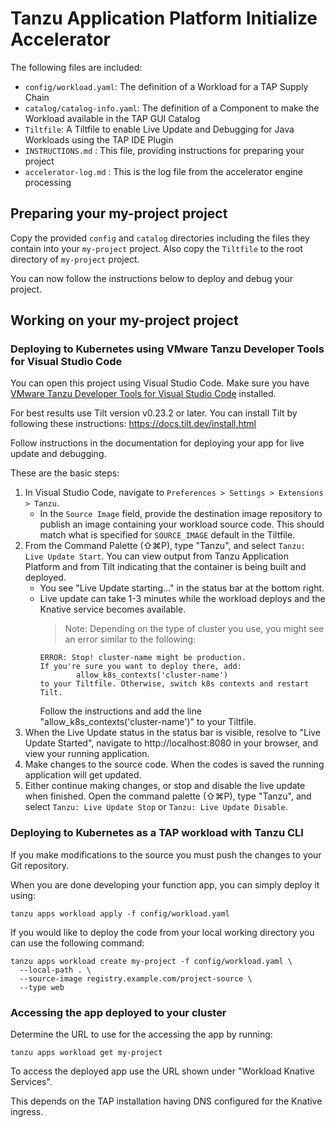 # Tanzu Application Platform Initialize Accelerator

The following files are included:
- `config/workload.yaml`: The definition of a Workload for a TAP Supply Chain
- `catalog/catalog-info.yaml`: The definition of a Component to make the Workload available in the TAP GUI Catalog
- `Tiltfile`: A Tiltfile to enable Live Update and Debugging for Java Workloads using the TAP IDE Plugin
- `INSTRUCTIONS.md` : This file, providing instructions for preparing your project
- `accelerator-log.md` : This is the log file from the accelerator engine processing

## Preparing your my-project project

Copy the provided `config` and `catalog` directories including the files they contain into your `my-project` project. Also copy the `Tiltfile` to the root directory of `my-project` project.

You can now follow the instructions below to deploy and debug your project.

## Working on your my-project project

### Deploying to Kubernetes using VMware Tanzu Developer Tools for Visual Studio Code

You can open this project using Visual Studio Code. Make sure you have [VMware Tanzu Developer Tools for Visual Studio Code](https://docs.vmware.com/en/Tanzu-Application-Platform/1.0/tap/GUID-vscode-extension-about.html) installed.

For best results use Tilt version v0.23.2 or later. You can install Tilt by following these instructions: https://docs.tilt.dev/install.html

Follow instructions in the documentation for deploying your app for live update and debugging.

These are the basic steps:

1. In Visual Studio Code, navigate to `Preferences > Settings > Extensions > Tanzu`.
    - In the `Source Image` field, provide the destination image repository to publish an image containing your workload source code. This should match what is specified for `SOURCE_IMAGE` default in the Tiltfile.
1. From the Command Palette (⇧⌘P), type "Tanzu", and select `Tanzu: Live Update Start`. You can view output from Tanzu Application Platform and from Tilt indicating that the container is being built and deployed.
    - You see "Live Update starting..." in the status bar at the bottom right.
    - Live update can take 1-3 minutes while the workload deploys and the Knative service becomes available.
        > Note: Depending on the type of cluster you use, you might see an error similar to the following:
        ```
        ERROR: Stop! cluster-name might be production.
        If you're sure you want to deploy there, add:
                allow_k8s_contexts('cluster-name')
        to your Tiltfile. Otherwise, switch k8s contexts and restart Tilt.
        ```
        Follow the instructions and add the line "allow_k8s_contexts('cluster-name')" to your Tiltfile.
1. When the Live Update status in the status bar is visible, resolve to "Live Update Started", navigate to http://localhost:8080 in your browser, and view your running application.
1. Make changes to the source code. When the codes is saved the running application will get updated.
1. Either continue making changes, or stop and disable the live update when finished. Open the command palette (⇧⌘P), type "Tanzu", and select `Tanzu: Live Update Stop` or `Tanzu: Live Update Disable`.

### Deploying to Kubernetes as a TAP workload with Tanzu CLI

If you make modifications to the source you must push the changes to your Git repository.

When you are done developing your function app, you can simply deploy it using:

```
tanzu apps workload apply -f config/workload.yaml
```

If you would like to deploy the code from your local working directory you can use the following command:

```
tanzu apps workload create my-project -f config/workload.yaml \
  --local-path . \
  --source-image registry.example.com/project-source \
  --type web
```

### Accessing the app deployed to your cluster

Determine the URL to use for the accessing the app by running:

```
tanzu apps workload get my-project
```

To access the deployed app use the URL shown under "Workload Knative Services".

This depends on the TAP installation having DNS configured for the Knative ingress.
